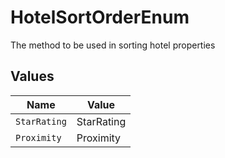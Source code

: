 # HotelSortOrderEnum

The method to be used in sorting hotel properties


## Values

| Name         | Value        |
| ------------ | ------------ |
| `StarRating` | StarRating   |
| `Proximity`  | Proximity    |